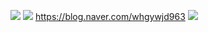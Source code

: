 
<a href="https://instagram.com/jomi_gim?igshid=NTc4MTIwNjQ2YQ==" target="_blank"><img src="https://img.shields.io/badge/instagram-E4405F?style=flat-square&logo=instagram&logoColor=white"/></a>
<a href="[https://instagram.com/jomi_gim?igshid=NTc4MTIwNjQ2YQ==](https://www.notion.so/abe1665694984140aeaa2b76fdc6458d)" target="_blank"><img src="https://img.shields.io/badge/notion-000000?style=flat-square&logo=notion&logoColor=white"/></a>
https://blog.naver.com/whgywjd963
<a href="[[https://instagram.com/jomi_gim?igshid=NTc4MTIwNjQ2YQ==](https://www.notion.so/abe1665694984140aeaa2b76fdc6458d)](https://blog.naver.com/whgywjd963)" target="_blank"><img src="https://img.shields.io/badge/naver-03C75A?style=flat-square&logo=naver&logoColor=white"/></a>
